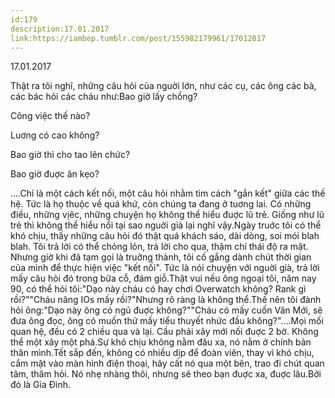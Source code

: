 ```yaml
---
id:179
description:17.01.2017
link:https://iambep.tumblr.com/post/155982179961/17012017
---
```


17.01.2017

Thật ra tôi nghĩ, những câu hỏi của nguời lớn, như các cụ, các ông các bà,
các bác hỏi các cháu như:Bao giờ lấy chồng?

Công việc thế nào?

Luơng có cao không?

Bao giờ thì cho tao lên chức?

Bao giờ đuợc ăn kẹo?

....Chỉ là một cách kết nối, một câu hỏi nhằm tìm cách "gắn kết" giữa các
thế hệ. Tức là họ thuộc về quá khứ, còn chúng ta đang ở tuơng lai. Có những
điều, những vịêc, những chuyện họ không thể hiểu đuợc lũ trẻ. Giống như
lũ trẻ thì không thể hiểu nổi tại sao nguời già lại nghĩ vậy.Ngày truớc
tôi có thể khó chịu, thấy những câu hỏi đó thật quá khách sáo, dài dòng,
soi mói blah blah. Tôi trả lời có thể chỏng lỏn, trả lời cho qua, thậm chí
thái độ ra mặt. Nhưng giờ khi đã tạm gọi là truởng thành, tôi cố gắng dành
chút thời gian của mình để thực hiện việc "kết nối". Tức là nói chuyện với
nguời già, trả lời mấy câu hỏi đó trong bữa cỗ, đám giỗ.Thật vui nếu ông
ngoại tôi, năm nay 90, có thể hỏi tôi:"Dạo này cháu có hay chơi Overwatch
không? Rank gì rồi?""Cháu nâng IOs mấy rồi?"Nhưng rõ ràng là không thể.Thế
nên tôi đành hỏi ông:"Dạo này ông có ngủ đuợc không?""Cháu có mấy cuốn Văn
Mới, sẽ đưa ông đọc, ông có muốn thử mấy tiểu thuyết nhức đầu không?"....Mọi
mối quan hệ, đều có 2 chiều qua và lại. Cầu phải xây mới nối đuợc 2 bờ.
Không thể một xây một phá.Sự khó chịu không nằm đâu xa, nó nằm ở chính bản
thân mình.Tết sắp đến, không có nhiều dịp để đoàn viên, thay vì khó chịu,
cắm mặt vào màn hình điện thoại, hãy cất nó qua một bên, trao đi chút quan
tâm, thăm hỏi. Nó nhẹ nhàng thôi, nhưng sẽ theo bạn đuợc xa, đuợc lâu.Bởi
đó là Gia Đình.